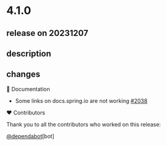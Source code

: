 # 4.1.0

## release on 20231207

## description

## changes

📔 Documentation

* Some links on docs.spring.io are not working <a href="https://github.com/spring-cloud/spring-cloud-contract/issues/2038" data-hovercard-type="issue" data-hovercard-url="/spring-cloud/spring-cloud-contract/issues/2038/hovercard">#2038</a>

❤️ Contributors

Thank you to all the contributors who worked on this release:

<a class="user-mention notranslate" data-hovercard-type="organization" data-hovercard-url="/orgs/dependabot/hovercard" data-octo-click="hovercard-link-click" data-octo-dimensions="link_type:self" href="https://github.com/dependabot">@dependabot</a>[bot]

